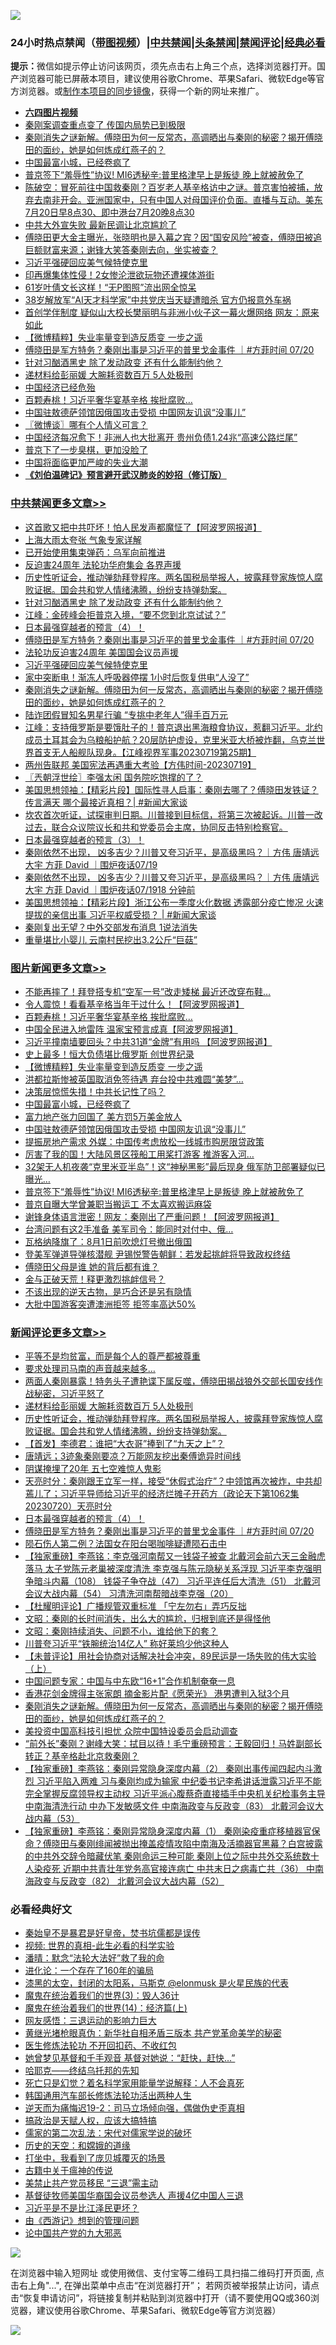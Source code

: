 ![](https://raw.githubusercontent.com/jsvpn/jsproxy/dev/64photo/fqnews-qr.jpg)

<div id="tt">
<h3>24小时热点禁闻（<a href="https://aaa.v2dns.tk/?QAjUl=BgRp5UNKRn&T5Vk=fPVH&Q59Ab=WxGE" target="_blank">带图视频</a>）|<a href="#%E4%B8%AD%E5%85%B1%E7%A6%81%E9%97%BB%E6%9B%B4%E5%A4%9A%E6%96%87%E7%AB%A0">中共禁闻</a>|<a href="#%E5%9B%BE%E7%89%87%E6%96%B0%E9%97%BB%E6%9B%B4%E5%A4%9A%E6%96%87%E7%AB%A0">头条禁闻</a>|<a href="#%E6%96%B0%E9%97%BB%E8%AF%84%E8%AE%BA%E6%9B%B4%E5%A4%9A%E6%96%87%E7%AB%A0">禁闻评论|<a href="#%E5%BF%85%E7%9C%8B%E7%BB%8F%E5%85%B8%E5%A5%BD%E6%96%87">经典必看</a></h3>
<div><b>提示：</b>微信如提示停止访问该网页，须先点击右上角三个点，选择浏览器打开。国产浏览器可能已屏蔽本项目，建议使用谷歌Chrome、苹果Safari、微软Edge等官方浏览器。或<a href="%E5%88%B6%E4%BD%9Cgit%E7%A6%81%E9%97%BB%E9%95%9C%E5%83%8F.md">制作本项目的同步镜像</a>，获得一个新的网址来推广。</div>
<ul>
<li><b><a href="http://d2.v2rss.gq/64.mp4" target="_blank">六四图片视频</a></b></li>
<li><a href="/baitai/20230720/1910320.md">秦刚案调查重点变了 传国内局势已到极限</a></li>
<li><a href="/comments/20230720/1910297.md">秦刚消失之谜新解。傅晓田为何一反常态，高调晒出与秦刚的秘密？揭开傅晓田的面纱，她是如何炼成红燕子的？</a></li>
<li><a href="/topimagenews/20230721/1910466.md">中国最富小城，已经卷疯了</a></li>
<li><a href="/topimagenews/20230720/1910274.md">普京签下“羞辱性”协议! MI6透秘辛:普里格津早上是叛徒 晚上就被赦免了</a></li>
<li><a href="/sohnews/20230720/1910280.md">陈破空：冒死前往中国救秦刚？百岁老人基辛格访中之谜。普京害怕被捕，放弃去南非开会。亚洲国家中，只有中国人对母国评价负面。直播与互动。美东7月20日早8点30、即中港台7月20晚8点30</a></li>
<li><a href="/baitai/20230720/1910307.md">中共大外宣失败 最新民调让北京尴尬了</a></li>
<li><a href="/sohnews/20230721/1910475.md">傅晓田更大金主曝光，张晓明也是入幕之宾？因“国安风险”被查，傅晓田被追巨额财富来源；谢锋大笑答秦刚去向，坐实被查？</a></li>
<li><a href="/cbnews/20230721/1910446.md">习近平强硬回应美气候特使克里</a></li>
<li><a href="/worldnews/20230721/1910447.md">印再爆集体性侵！2女惨沦泄欲玩物还遭裸体游街</a></li>
<li><a href="/yule/20230721/1910555.md">61岁叶倩文长这样！“无P图照”流出网全惊呆</a></li>
<li><a href="/headline/20230721/1910407.md">38岁解放军“AI天才科学家”中共党庆当天疑遭暗杀 官方仍报意外车祸</a></li>
<li><a href="/baitai/20230721/1910413.md">首创学伴制度 疑似山大校长樊丽明与非洲小伙子这一幕火爆网络 网友：原来如此</a></li>
<li><a href="/topimagenews/20230721/1910566.md">【微博精粹】失业率量变到造反质变 一步之遥</a></li>
<li><a href="/comments/20230721/1910481.md">傅晓田是军方特务？秦刚出事是习近平的普里戈金事件 ｜#方菲时间 07/20</a></li>
<li><a href="/cbnews/20230721/1910514.md">针对习酗酒黑史 除了发动政变 还有什么能制约他？</a></li>
<li><a href="/comments/20230721/1910573.md">递材料给彭丽媛 大腕耗资数百万 5人处极刑</a></li>
<li><a href="/ssgc/20230720/1910285.md">中国经济已经危殆</a></li>
<li><a href="/topimagenews/20230721/1910618.md">百颗寿桃！习近平奢华宴基辛格 挨批腐败…</a></li>
<li><a href="/topimagenews/20230720/1910369.md">中国驻敖德萨领馆因俄国攻击受损 中国网友讥讽“没事儿”</a></li>
<li><a href="/ssgc/20230721/1910523.md">〖微博谈〗哪有个人情义可言？</a></li>
<li><a href="/cnnews/20230720/1910317.md">中国经济每况愈下！非洲人也大批离开 贵州负债1.24兆“高速公路烂尾”</a></li>
<li><a href="/cnnews/20230721/1910448.md">普京下了一步臭棋，更加没脸了</a></li>
<li><a href="/finance/20230721/1910515.md">中国将面临更加严峻的失业大潮</a></li>
<li><b><a href="/comments/20200207/1272816.md" target="_blank">《刘伯温碑记》预言避开武汉肺炎的妙招（修订版）</a></b></li>
</ul>
</div>

<div class="catlist">
<h3><a href="/cbnews/" target="_blank">中共禁闻</a><span><a href="/cbnews/" target="_blank" rel="nofollow">更多文章>></a></span></h3>
<ul>
<li><a href="/cbnews/20230721/1910656.md" target="_blank">这首歌又把中共吓坏！怕人民发声都魔怔了【阿波罗网报道】</a></li>
<li><a href="/cbnews/20230721/1910593.md" target="_blank">上海大雨太夸张 气象专家详解</a></li>
<li><a href="/cbnews/20230721/1910583.md" target="_blank">已开始使用集束弹药：乌军向前推进</a></li>
<li><a href="/cbnews/20230721/1910574.md" target="_blank">反迫害24周年 法轮功华府集会 各界声援</a></li>
<li><a href="/comments/20230721/1910564.md" target="_blank">历史性听证会，推动弹劾拜登程序。两名国税局举报人，披露拜登家族惊人腐败证据。国会共和党人情绪沸腾，纷纷支持弹劾案。</a></li>
<li><a href="/cbnews/20230721/1910514.md" target="_blank">针对习酗酒黑史 除了发动政变 还有什么能制约他？</a></li>
<li><a href="/cbnews/20230721/1910513.md" target="_blank">江峰：金砖峰会拒普京入境，“要不您到北京试试？”</a></li>
<li><a href="/comments/20230721/1910491.md" target="_blank">日本最强穿越者的预言（4）！</a></li>
<li><a href="/comments/20230721/1910481.md" target="_blank">傅晓田是军方特务？秦刚出事是习近平的普里戈金事件 ｜#方菲时间 07/20</a></li>
<li><a href="/cbnews/20230721/1910451.md" target="_blank">法轮功反迫害24周年 美国国会议员声援</a></li>
<li><a href="/cbnews/20230721/1910446.md" target="_blank">习近平强硬回应美气候特使克里</a></li>
<li><a href="/cbnews/20230720/1910315.md" target="_blank">家中突断电！渐冻人呼吸器停摆 1小时后恢复供电“人没了”</a></li>
<li><a href="/comments/20230720/1910297.md" target="_blank">秦刚消失之谜新解。傅晓田为何一反常态，高调晒出与秦刚的秘密？揭开傅晓田的面纱，她是如何炼成红燕子的？</a></li>
<li><a href="/cbnews/20230720/1910215.md" target="_blank">陆诈团假冒知名男星行骗 “专挑中老年人”得手百万元</a></li>
<li><a href="/cbnews/20230720/1910162.md" target="_blank">江峰：支持俄罗斯是要饿肚子的！普京退出黑海粮食协议，惹翻习近平。北约成员土耳其会为乌粮船护航？20层防护虚设，克里米亚大桥被炸翻，乌克兰世界首支无人船舰队现身。【江峰视界军事20230719第25期】</a></li>
<li><a href="/comments/20230720/1910111.md" target="_blank">两州告联邦 美国宪法再遇重大考验【方伟时间-20230719】</a></li>
<li><a href="/cbnews/20230720/1910071.md" target="_blank">〖兲朝浮世绘〗李强太闲 国务院吃饱撑的了？</a></li>
<li><a href="/cbnews/20230720/1910064.md" target="_blank">美国思想领袖：【精彩片段】国际性寻人启事：秦刚去哪了？傅晓田发铁证？ 传言满天 哪个最接近真相？| #新闻大家谈</a></li>
<li><a href="/comments/20230720/1910056.md" target="_blank">坎农首次听证，试探审判日期。川普接到目标信，将第三次被起诉。川普一改过去，联合众议院议长和共和党委员会主席，协同反击特别检察官。</a></li>
<li><a href="/comments/20230720/1910054.md" target="_blank">日本最强穿越者的预言（3）！</a></li>
<li><a href="/comments/20230720/1910051.md" target="_blank">秦刚依然不出现， 凶多吉少？川普又夸习近平，是高级黑吗？｜方伟 唐靖远 大宇 方菲 David ｜围炉夜话07/19</a></li>
<li><a href="/comments/20230720/1910050.md" target="_blank">秦刚依然不出现， 凶多吉少？川普又夸习近平，是高级黑吗？｜方伟 唐靖远 大宇 方菲 David ｜围炉夜话07/1918 分钟前</a></li>
<li><a href="/cbnews/20230720/1910010.md" target="_blank">美国思想领袖：【精彩片段】浙江公布一季度火化数据 透露部分疫亡惨况 火速提拔的亲信出事 习近平权威受损？ | #新闻大家谈</a></li>
<li><a href="/cbnews/20230720/1909984.md" target="_blank">秦刚复出无望？中外交部发布消息 1说法消失</a></li>
<li><a href="/cbnews/20230720/1909952.md" target="_blank">重量堪比小婴儿 云南村民挖出3.2公斤“巨菇”</a></li>

</ul>
</div>
<div class="catlist">
<h3><a href="/topimagenews/" target="_blank">图片新闻</a><span><a href="/topimagenews/" target="_blank" rel="nofollow">更多文章>></a></span></h3>
<ul>
<li><a href="/topimagenews/20230721/1910677.md" target="_blank">不能再摔了！拜登搭专机“空军一号”改走矮梯 最近还改穿布鞋…</a></li>
<li><a href="/topimagenews/20230721/1910632.md" target="_blank">令人震惊！看看基辛格当年干过什么！【阿波罗网报道】</a></li>
<li><a href="/topimagenews/20230721/1910618.md" target="_blank">百颗寿桃！习近平奢华宴基辛格 挨批腐败…</a></li>
<li><a href="/topimagenews/20230721/1910592.md" target="_blank">中国全民进入地雷阵 温家宝预言成真【阿波罗网报道】</a></li>
<li><a href="/topimagenews/20230721/1910591.md" target="_blank">习近平撞南墙要回头？中共31道“金牌”有用吗 【阿波罗网报道】</a></li>
<li><a href="/topimagenews/20230721/1910580.md" target="_blank">史上最多！恒大负债堪比俄罗斯 创世界纪录</a></li>
<li><a href="/topimagenews/20230721/1910566.md" target="_blank">【微博精粹】失业率量变到造反质变 一步之遥</a></li>
<li><a href="/topimagenews/20230721/1910551.md" target="_blank">洪都拉斯惨被英国取消免签待遇 弃台投中共难圆“美梦”…</a></li>
<li><a href="/topimagenews/20230721/1910550.md" target="_blank">决策层惊慌失措！中共长记性了吗？</a></li>
<li><a href="/topimagenews/20230721/1910466.md" target="_blank">中国最富小城，已经卷疯了</a></li>
<li><a href="/topimagenews/20230721/1910454.md" target="_blank">富力地产张力回国了 美方罚5万美金放人</a></li>
<li><a href="/topimagenews/20230720/1910369.md" target="_blank">中国驻敖德萨领馆因俄国攻击受损 中国网友讥讽“没事儿”</a></li>
<li><a href="/topimagenews/20230720/1910348.md" target="_blank">提振房地产需求 外媒：中国传考虑放松一线城市购房限贷政策</a></li>
<li><a href="/topimagenews/20230720/1910304.md" target="_blank">厉害了我的国！大陆风景区筏船工用桨打游客 推游客入河…</a></li>
<li><a href="/topimagenews/20230720/1910290.md" target="_blank">32架无人机夜袭“克里米亚半岛”！这“神秘黑影”最后现身 俄军防卫部署疑似已曝光…</a></li>
<li><a href="/topimagenews/20230720/1910274.md" target="_blank">普京签下“羞辱性”协议! MI6透秘辛:普里格津早上是叛徒 晚上就被赦免了</a></li>
<li><a href="/topimagenews/20230720/1910244.md" target="_blank">普京自曝大学曾兼职当搬运工 不太喜欢搬运麻袋</a></li>
<li><a href="/topimagenews/20230720/1910223.md" target="_blank">谢锋身体语言泄密！网友：秦刚出了严重问题！【阿波罗网报道】</a></li>
<li><a href="/topimagenews/20230720/1910201.md" target="_blank">台湾问题有这2手准备 美军司令：能同时对付中、俄…</a></li>
<li><a href="/topimagenews/20230720/1910177.md" target="_blank">瓦格纳降旗了：8月1日前吹熄灯号撤出俄国</a></li>
<li><a href="/topimagenews/20230720/1910113.md" target="_blank">登美军弹道导弹核潜舰 尹锡悦警告朝鲜：若发起挑衅将导致政权终结</a></li>
<li><a href="/topimagenews/20230720/1910112.md" target="_blank">傅晓田父母是谁 她的背后都有谁？</a></li>
<li><a href="/topimagenews/20230720/1910047.md" target="_blank">金与正破天荒！释更激烈挑衅信号？</a></li>
<li><a href="/topimagenews/20230720/1910039.md" target="_blank">不该出现的逆天古物，是巧合还是另有隐情</a></li>
<li><a href="/topimagenews/20230720/1910038.md" target="_blank">大批中国游客突遭澳洲拒签 拒签率高达50%</a></li>

</ul>
</div>
<div class="catlist">
<h3><a href="/comments/" target="_blank">新闻评论</a><span><a href="/comments/" target="_blank" rel="nofollow">更多文章>></a></span></h3>
<ul>
<li><a href="/comments/20230721/1910599.md" target="_blank">平等不是均贫富，而是每个人的尊严都被尊重</a></li>
<li><a href="/comments/20230721/1910598.md" target="_blank">要求处理司马南的声音越来越多…</a></li>
<li><a href="/comments/20230721/1910578.md" target="_blank">两面人秦刚暴露！特务头子遭艳谍下属反噬，傅晓田揭战狼外交部长国安线作战秘密，习近平怒了</a></li>
<li><a href="/comments/20230721/1910573.md" target="_blank">递材料给彭丽媛 大腕耗资数百万 5人处极刑</a></li>
<li><a href="/comments/20230721/1910564.md" target="_blank">历史性听证会，推动弹劾拜登程序。两名国税局举报人，披露拜登家族惊人腐败证据。国会共和党人情绪沸腾，纷纷支持弹劾案。</a></li>
<li><a href="/comments/20230721/1910558.md" target="_blank">【首发】李德君：谁把“大衣哥”捧到了“九天之上”？</a></li>
<li><a href="/comments/20230721/1910545.md" target="_blank">唐靖远；3迹象秦刚要凉？万能网友挖出秦傅诡异时间线</a></li>
<li><a href="/comments/20230721/1910544.md" target="_blank">阴谋掩埋了20年 五七空难惊人鬼影</a></li>
<li><a href="/comments/20230721/1910526.md" target="_blank">天亮时分：秦刚跟王立军一样，接受“休假式治疗”？中领馆再次被炸，中共却蔫儿了；习近平导师给习近平的经济烂摊子开药方（政论天下第1062集 20230720）天亮时分</a></li>
<li><a href="/comments/20230721/1910491.md" target="_blank">日本最强穿越者的预言（4）！</a></li>
<li><a href="/comments/20230721/1910481.md" target="_blank">傅晓田是军方特务？秦刚出事是习近平的普里戈金事件 ｜#方菲时间 07/20</a></li>
<li><a href="/comments/20230721/1910392.md" target="_blank">陨石伤人第二例？法国女在阳台喝咖啡疑遭陨石击中</a></li>
<li><a href="/comments/20230720/1910388.md" target="_blank">【独家重磅】李燕铭：李克强河南帮又一钱袋子被查 北戴河会前六天三金融虎落马 太子党陈元老巢被深度清洗 李克强与陈元隐秘关系浮现 习近平李克强明争暗斗内幕（108） 钱袋子争夺战（47） 习近平连任后大清洗（51） 北戴河会议大战内幕（54） 习清洗河南帮暗战李克强（20）</a></li>
<li><a href="/comments/20230720/1910370.md" target="_blank">【杜耀明评论】广播规管双重标准 「宁左勿右」弄巧反拙</a></li>
<li><a href="/comments/20230720/1910344.md" target="_blank">文昭：秦刚的长时间消失，出么大的尴尬，归根到底还是得怪他</a></li>
<li><a href="/comments/20230720/1910343.md" target="_blank">文昭：秦刚持续消失、问题不小，谁给他下的套？</a></li>
<li><a href="/comments/20230720/1910324.md" target="_blank">川普夸习近平“铁腕统治14亿人” 称好莱坞少他这种人</a></li>
<li><a href="/comments/20230720/1910305.md" target="_blank">【未普评论】用社会协商对话解决社会冲突，89民运是一场失败的伟大实验（上）</a></li>
<li><a href="/comments/20230720/1910302.md" target="_blank">中国问题专家：中国与中东欧“16+1”合作机制奄奄一息</a></li>
<li><a href="/comments/20230720/1910300.md" target="_blank">香港花剑金牌得主张家朗 摘金影片配《愿荣光》 港男遭判入狱3个月</a></li>
<li><a href="/comments/20230720/1910297.md" target="_blank">秦刚消失之谜新解。傅晓田为何一反常态，高调晒出与秦刚的秘密？揭开傅晓田的面纱，她是如何炼成红燕子的？</a></li>
<li><a href="/comments/20230720/1910281.md" target="_blank">美投资中国高科技引担忧 众院中国特设委员会启动调查</a></li>
<li><a href="/comments/20230720/1910175.md" target="_blank">“前外长”秦刚？谢峰大笑：拭目以待！毛宁重磅预言：王毅回归！马姓副部长转正？基辛格赴北京救秦刚？</a></li>
<li><a href="/comments/20230720/1910167.md" target="_blank">【独家重磅】李燕铭：秦刚异常隐身深度内幕（2） 秦刚出事传闻四起内斗激烈 习近平陷入两难 习与秦刚均成为输家 中纪委书记李希讲话泄露习近平不能完全掌握反腐领导权主动权 习近平派心腹蔡奇直接插手中央机关纪检事务主导中南海清洗行动 中办下发敏感文件 中南海政变与反政变（83） 北戴河会议大战内幕（53）</a></li>
<li><a href="/comments/20230720/1910166.md" target="_blank">【独家重磅】李燕铭：秦刚异常隐身深度内幕（1） 秦刚染疫重症移植器官保命？傅晓田与秦刚绯闻被抛出掩盖疫情攻陷中南海及活摘器官黑幕？白宫披露的中共外交辞令暗藏伏笔 秦刚命运三种可能 秦刚上位之际中共外交系统数十人染疫死 近期中共青壮年党务高官接连病亡 中共末日之病毒亡共（36） 中南海政变与反政变（82） 北戴河会议大战内幕（52）</a></li>

</ul>
</div>

<div class="catlist">
<h3>必看经典好文</h3>
<ul>
<li><a href="/lifebaike/20210407/1521258.md" target="_blank">秦始皇不是暴君是好皇帝，焚书坑儒都是误传</a></li>
<li><a href="/aomi/supernatural/20150313/374665.md" target="_blank">视频: 世界的真相-此生必看的科学实验</a></li>
<li><a href="/comments/20210312/1502968.md" target="_blank">潘晴：默念“法轮大法好”救了我的命</a></li>
<li><a href="/comments/20200907/1392278.md" target="_blank">进化论：一个存在了160年的骗局</a></li>
<li><a href="/cbnews/20211017/1639766.md" target="_blank">漆黑的太空，封闭的太阳系，马斯克 @elonmusk 是火星民族的代表</a></li>
<li><a href="/topimagenews/20180521/945342.md" target="_blank">魔鬼在统治着我们的世界(3)：毁人36计</a></li>
<li><a href="/topimagenews/20180605/953415.md" target="_blank">魔鬼在统治着我们的世界(14)：经济篇(上)</a></li>
<li><a href="/cbnews/20200126/1265515.md" target="_blank">网友感悟：三退运动的影响力巨大</a></li>
<li><a href="/lifebaike/20180921/1001174.md" target="_blank">黄继光堵枪眼真伪：新华社自相矛盾三版本 共产党革命美学的秘密</a></li>
<li><a href="/cbnews/20211114/1652055.md" target="_blank">医生修炼法轮功 不开回扣药、不收红包</a></li>
<li><a href="/cnnews/20210420/1529760.md" target="_blank">她曾梦见基督和千手观音 基督对她说：“赶快，赶快…”</a></li>
<li><a href="/comments/20220516/1733397.md" target="_blank">哈耶克——终结乌托邦的先知</a></li>
<li><a href="/comments/20200704/1355375.md" target="_blank">死亡只是幻觉？着名科学家用能量学说解释：人不会真死</a></li>
<li><a href="/cbnews/20220922/1787482.md" target="_blank">韩国通用汽车部长修炼法轮功活出两种人生</a></li>
<li><a href="/tculture/20190304/1091074.md" target="_blank">逆天而为痛悔迟19-2：司马立场倾向强，偶做伪史歪真相</a></li>
<li><a href="/comments/20200814/1379994.md" target="_blank">搞政治是天赋人权，应该大搞特搞</a></li>
<li><a href="/tculture/20181126/1037279.md" target="_blank">儒家的第二次乱法：宋代对儒家学说的破坏</a></li>
<li><a href="/cbnews/20190219/1083302.md" target="_blank">历史的天空：和嫦娥的道缘</a></li>
<li><a href="/comments/20201015/1414242.md" target="_blank">打坐中，我看到了庞贝城覆灭的场景</a></li>
<li><a href="/ccpdope/20200531/1337409.md" target="_blank">古籍中关于瘟神的传说</a></li>
<li><a href="/cbnews/20201004/1408019.md" target="_blank">美禁止共产党员移民 “三退”需主动</a></li>
<li><a href="/taiwannews/20220804/1767098.md" target="_blank">基督徒牧师美国华裔国会议员参选人 声援4亿中国人三退</a></li>
<li><a href="/comments/20220703/1753426.md" target="_blank">习近平是不是比江泽民更坏？</a></li>
<li><a href="/cbnews/20211017/1639767.md" target="_blank">由《西游记》想到的管理问题</a></li>
<li><a href="/comments/20200717/1361899.md" target="_blank">论中国共产党的九大邪恶</a></li>

</ul>
</div>

![](https://raw.githubusercontent.com/jsvpn/jsproxy/dev/64photo/fqnews-qr.jpg)

在浏览器中输入短网址 或使用微信、支付宝等二维码工具扫描二维码打开页面, 点击右上角"...", 在弹出菜单中点击“在浏览器打开”； 若网页被举报禁止访问，请点击“恢复申请访问”，将链接复制并粘贴到浏览器中打开（请不要使用QQ或360浏览器，建议使用谷歌Chrome、苹果Safari、微软Edge等官方浏览器）

![](https://raw.githubusercontent.com/jsvpn/jsproxy/dev/64photo/wx.jpg)